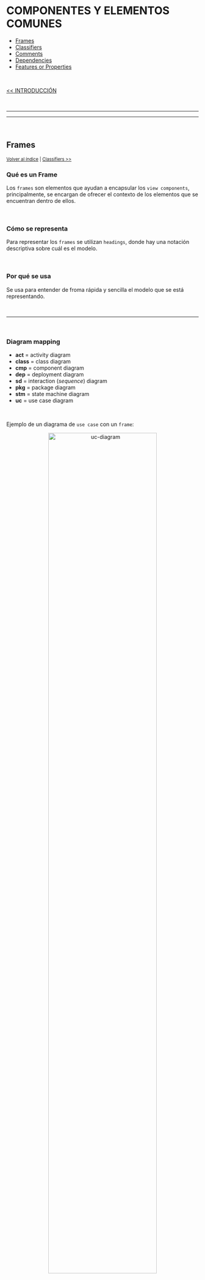 # COMPONENTES Y ELEMENTOS COMUNES

<div id="indice"></div>

* [Frames](#frames)
* [Classifiers](#classifiers)
* [Comments](#comments)
* [Dependencies](#dependencies)
* [Features or Properties](#features-or-properties)

<br>

[<< INTRODUCCIÓN](./00_intro.md#introducción-a-uml)


<br><hr>
<hr><br>


## Frames

<sub>[Volver al índice](#indice) | [Classifiers >>](#classifiers)</sub>

### Qué es un Frame

Los `frames` son elementos que ayudan a encapsular los `view components`, principalmente, se encargan de ofrecer el contexto de los elementos que se encuentran dentro de ellos.


<br>


### Cómo se representa

Para representar los `frames` se utilizan `headings`, donde hay una notación descriptiva sobre cuál es el modelo.


<br>


### Por qué se usa

Se usa para entender de froma rápida y sencilla el modelo que se está representando.


<br><hr><br>


### Diagram mapping

* **act** = activity diagram
* **class** = class diagram
* **cmp** = component diagram
* **dep** = deployment diagram
* **sd** = interaction (*sequence*) diagram
* **pkg** = package diagram
* **stm** = state machine diagram
* **uc** = use case diagram

<br>

Ejemplo de un diagrama de `use case` con un `frame`:

<div align="center">

![uc-diagram](../media/00_basics/uc-diagram.png)

</div>

<br>

Sabemos que se trata de ese tipo de diagrama debido a la notación que se encuentra en la esquina superior izquierda de la imagen, donde además, hay un pequeño `heading` descriptivo.


<br><hr>
<hr><br>


## Classifiers

<sub>[<< Frames](#frames) | [Volver al índice](#indice) | [Stereotypes >>](#stereotypes)</sub>

### Qué es un Classifier

Nos permiten identificar los componentes. Son bastante abstractos, donde se clasifican los componentes.


<br><hr><br>


### Usado por

Son usados por prácticamente todos los elementos de UML:

* **Class**
* **Interface**
* **Association**
* **Data Type**
* **Actor**
* **Use Case**
* **Artifact**
* **Component**
* **Signal**

<br>

Ejemplo de un diagrama de `use case` con un `classifier`:

<div align="center">

![uc-diagram](../media/00_basics/uc-classifier-diagram.png)

</div>

<br>

En este caso, el `Topic` es el nombre del `classifier`, que es de una clase.


<br><hr>
<hr><br>


## Comments

<sub>[<< Stereotypes](#stereotypes) | [Volver al índice](#indice) | [Dependencies >>](#dependencies)</sub>

También conocidos como `notes`, son elementos que nos permiten agregar información adicional a los diagramas. Se pueden agregar en cualquier parte del diagrama, y se pueden agregar varios.


<br>


### Cómo se representa

Se representan con un rectángulo con una línea punteada.


<br>


### Por qué se usa

Se usa para agregar información adicional a los diagramas.


<br><hr><br>


### Ejemplo de comentarios

Si volvemos a usar la imagen vista en el apartado de [classifiers](#usado-por), veremos que hay varios `comments` que nos permiten agregar información adicional a los diagramas.

Los comentarios, como ya hemos mencionado, son esos rectángulos con una línea punteada, y se pueden agregar varios.

<div align="center">

![uc-diagram](../media/00_basics/uc-classifier-diagram.png)

</div>

<br>


<br><hr>
<hr><br>


## Dependencies

<sub>[<< Comments](#comments) | [Volver al índice](#indice) | [Features or Properties >>](#features-or-properties)</sub>

### Qué es una Dependency

Sirven para explicar cómo de necesario es un elemento para otro. Son muy útiles para explicar la relación entre los elementos.


<br>


### Cómo se representa

Se representan con una línea punteada con una flecha.


<br>


### Por qué se usa

Se usa para explicar la relación entre los elementos. Ayudan a prevenir errores.


<br><hr><br>


### Ejemplo de dependencias

En esta imagen se ve que hay una dependencia llamada `SongRequest` y que necesita de `SpotifyAPI` para funcionar.

Si se elimina `SpotifyAPI`, `SongRequest` dejará de funcionar.

<div align="center">

![uc-diagram](../media/00_basics/dependency-diagram.png)

</div>

<br>


<br><hr>
<hr><br>


## Features or Properties

<sub>[<< Dependencies](#dependencies) | [Volver al índice](#indice)</sub>

### Qué es una Feature o Property

Son elementos que nos permiten agregar información adicional a los elementos.

Ayudan a describir los elementos. Siguen una sintaxis específica (*naming convention*).

<div align="center">

![feature-diagram](../media/00_basics/features-diagram.png)

</div>

<br>


<br><hr>
<hr><br>

[<< INTRODUCCIÓN](./00_intro.md#introducción-a-uml)

<style>
    /* formatear cualquier imagen que en el 'alt' tenga el valor
    de '-diagram' */
    img[alt$="-diagram"] {
        width: 75%;
        max-width: 600px;
    }
</style>